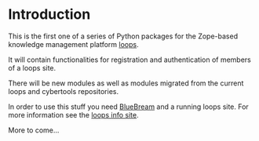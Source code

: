 # Introduction

This is the first one of a series of Python packages for
the Zope-based knowledge management platform 
[loops](http://www.wissen-statt-suchen.de).

It will contain functionalities for registration and 
authentication of members of a loops site. 

There will be new modules as well as modules migrated from 
the current loops and cybertools repositories.

In order to use this stuff you need [BlueBream](http://bluebream.zope.org/)
and a running loops site. For more information see the 
[loops info site](http://www.wissen-statt-suchen.de/.1944518342).

More to come...
